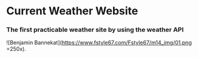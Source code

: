 # Current Weather Website
### The first practicable weather site by using the weather API
![Benjamin Bannekat](https://www.fstyle67.com/Fstyle67/m14_img/01.png =250x).
